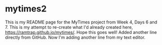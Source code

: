 # mytimes2
This is my README page for the MyTimes project from Week 4, Days 6 and 7. This is my attempt to re-create what I'd already created here, https://ramtrap.github.io/mytimes/.
Hope this goes well!
Added another line directly from GitHub.
Now I'm adding another line from my text editor.
